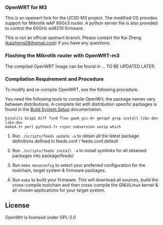 ### OpenWRT for M3

This is an openwrt fork for the UCSD M3 project. The modified OS provides support for Mikrotik wAP 60Gx3 router. A python server file is also provided to control the 60GHz wil6210 firmware. 

This is not an official openwrt branch. Please contact the Kai Zheng (kaizheng28@gmail.com) if you have any questions.

### Flashing the Mikrotik router with OpenWRT-m3
The compiled OpenWRT Image can be found in ... 
TO BE UPDATED LATER. 

### Compilation Requirement and Procedure

To modify and re-compile OpenWRT, see the following procedure.

You need the following tools to compile OpenWrt, the package names vary between
distributions. A complete list with distribution specific packages is found in
the [Build System Setup](https://openwrt.org/docs/guide-developer/build-system/install-buildsystem)
documentation.

```
binutils bzip2 diff find flex gawk gcc-6+ getopt grep install libc-dev libz-dev
make4.1+ perl python3.7+ rsync subversion unzip which
```

1. Run `./scripts/feeds update -a` to obtain all the latest package definitions
   defined in feeds.conf / feeds.conf.default

2. Run `./scripts/feeds install -a` to install symlinks for all obtained
   packages into package/feeds/

3. Run `make menuconfig` to select your preferred configuration for the
   toolchain, target system & firmware packages.

4. Run `make` to build your firmware. This will download all sources, build the
   cross-compile toolchain and then cross-compile the GNU/Linux kernel & all chosen
   applications for your target system.

## License

OpenWrt is licensed under GPL-2.0

